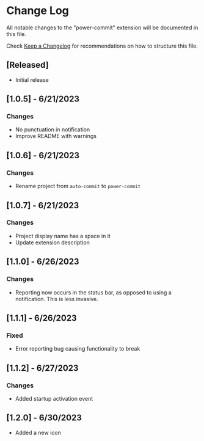 # Change Log

All notable changes to the "power-commit" extension will be documented in this file.

Check [Keep a Changelog](http://keepachangelog.com/) for recommendations on how to structure this file.

## [Released]

- Initial release

## [1.0.5] - 6/21/2023

### Changes

- No punctuation in notification
- Improve README with warnings

## [1.0.6] - 6/21/2023

### Changes

- Rename project from `auto-commit` to `power-commit`

## [1.0.7] - 6/21/2023

### Changes

- Project display name has a space in it
- Update extension description

## [1.1.0] - 6/26/2023

### Changes

- Reporting now occurs in the status bar, as opposed to using a notification. This is less invasive.

## [1.1.1] - 6/26/2023

### Fixed

- Error reporting bug causing functionality to break

## [1.1.2] - 6/27/2023

### Changes

- Added startup activation event

## [1.2.0] - 6/30/2023

- Added a new icon
